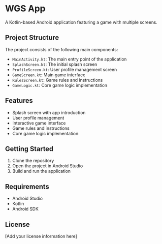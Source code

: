 # WGS App

A Kotlin-based Android application featuring a game with multiple screens.

## Project Structure

The project consists of the following main components:

- `MainActivity.kt`: The main entry point of the application
- `SplashScreen.kt`: The initial splash screen
- `ProfileScreen.kt`: User profile management screen
- `GameScreen.kt`: Main game interface
- `RulesScreen.kt`: Game rules and instructions
- `GameLogic.kt`: Core game logic implementation

## Features

- Splash screen with app introduction
- User profile management
- Interactive game interface
- Game rules and instructions
- Core game logic implementation

## Getting Started

1. Clone the repository
2. Open the project in Android Studio
3. Build and run the application

## Requirements

- Android Studio
- Kotlin
- Android SDK

## License

[Add your license information here] 